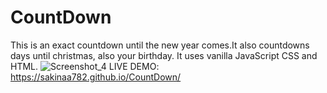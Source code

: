 # CountDown
This is an exact countdown until the new year comes.It also countdowns days until christmas, also your birthday. It uses vanilla JavaScript CSS and HTML.
![Screenshot_4](https://user-images.githubusercontent.com/82751982/175776737-ec61b7c7-a33a-4b7e-bef3-77280fc3c571.png)
LIVE DEMO: https://sakinaa782.github.io/CountDown/
